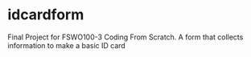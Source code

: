 # idcardform
Final Project for FSWO100-3 Coding From Scratch. A form that collects information to make a basic ID card
